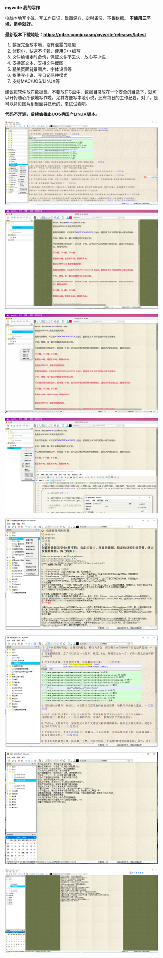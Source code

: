  **mywrite 我的写作** 


电脑本地写小说，写工作日记，截图保存，定时备份，不丢数据。 **不使用云环境，简单就好。** 

 **最新版本下载地址：https://gitee.com/cxasm/mywrite/releases/latest** 



1. 数据完全放本地，没有泄露的隐患
1. 体积小，快速不卡顿，使用C++编写
1. 文件编辑定时备份，保证文件不丢失，放心写小说
1. 支持富文本，支持文件截图
1. 精美页面背景图片、字体设置等
1. 提供写小说、写日记两种模式
1. 支持MAC/UOS/LINUX等



建议把软件放在数据盘，不要放在C盘中，数据目录放在一个安全的目录下，就可以开始随心所欲地写作啦。尤其方便写本地小说，还有每日的工作纪要。对了，是可以拷贝图片到里面并显示的，来试试看吧。

 **代码不开源，后续会推出UOS等国产LINUX版本。** 


![输入图片说明](png/101302.png)

![输入图片说明](png/101503.png)

![输入图片说明](png/101502.png)

![mao os效果图](png/101501.png)

![输入图片说明](092501.png)

![输入图片说明](png/0925.png)

![输入图片说明](png/09051.png)

![输入图片说明](png/09052.png)
